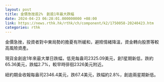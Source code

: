 ```yaml
---
layout: post
title: 金價急挫逾2%　創逾1年最大跌幅
date: 2024-04-23 06:28:01.000000000 +08:00
link: https://news.rthk.hk/rthk/ch/component/k2/1750058-20240423.htm
categories: rthk
---
```


金價急挫，投資者對中東局勢的擔憂有所緩和，避險情緒降溫，資金轉向股票等較高風險資產。

現貨金創逾1年來最大單日跌幅，低見每盎司2325.09美元，創1星期新低，跌約65.36美元，跌幅2.7%，較早時徘徊2326美元附近。

紐約期金收報每盎司2346.4美元，跌67.4美元，跌幅約2.8%，創逾兩星期新低。
